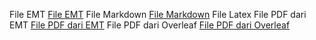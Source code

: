 File EMT [File EMT](https://github.com/fia0478/Alifia-Maylani_APLIKOM/tree/df471fe081e2b1b3f35cb3ac0160b06c74f23a54)
File Markdown [File Markdown](https://github.com/fia0478/Alifia-Maylani_APLIKOM/tree/2919386fd081fe0d5d8a42e7bc428368289ad593/mackdown)
File Latex 
File PDF dari EMT [File PDF dari EMT](https://github.com/fia0478/Alifia-Maylani_APLIKOM/tree/17f9136c88898b3004449fcea375956a40f08991/pdf%20dari%20emt)
File PDF dari Overleaf [File PDF dari Overleaf](https://github.com/fia0478/Alifia-Maylani_APLIKOM/blob/1df4b3d6596dd85981286bfe41ed01c9c5a7e473/Alifia_Maylani_Tugas_Pekan_15_16.pdf)
